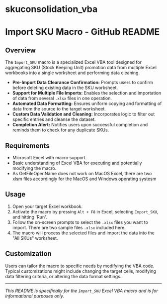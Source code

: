 # skuconsolidation_vba
# Import SKU Macro - GitHub README

## Overview

The `Import_SKU` macro is a specialized Excel VBA tool designed for aggregating SKU (Stock Keeping Unit) promotion data from multiple Excel workbooks into a single worksheet and performing data cleaning. 

- **Pre-Import Data Clearance Confirmation:** Prompts users to confirm before deleting existing data in the SKU worksheet.
- **Support for Multiple File Imports:** Enables the selection and importation of data from several `.xlsx` files in one operation.
- **Automated Data Formatting:** Ensures uniform copying and formatting of data from the source to the target worksheet.
- **Custom Data Validation and Cleaning:** Incorporates logic to filter out specific entries and cleanse the dataset.
- **Completion Alert:** Notifies users upon successful completion and reminds them to check for any duplicate SKUs.

## Requirements

- Microsoft Excel with macro support.
- Basic understanding of Excel VBA for executing and potentially modifying the macro.
- As GetFileOpenName does not work on MacOS Excel, there are two xlsm files accordingly for the MacOS and Windows operating systesm


## Usage
1. Open your target Excel workbook.
2. Activate the macro by pressing `Alt + F8` in Excel, selecting `Import_SKU`, and hitting 'Run'.
2. Follow the on-screen prompts to select the `.xlsx` files you want to import. There are two sample files `.xlsx` included here.
3. The macro will process the selected files and import the data into the "All SKUs" worksheet.

## Customization

Users can tailor the macro to specific needs by modifying the VBA code. Typical customizations might include changing the target cells, modifying data filtering criteria, or altering the data format settings.

---
*This README is specifically for the `Import_SKU` Excel VBA macro and is for informational purposes only.*

